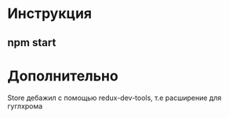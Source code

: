 # Инструкция
## npm start
  
# Дополнительно
Store дебажил с помощью redux-dev-tools, т.е расширение для гуглхрома
